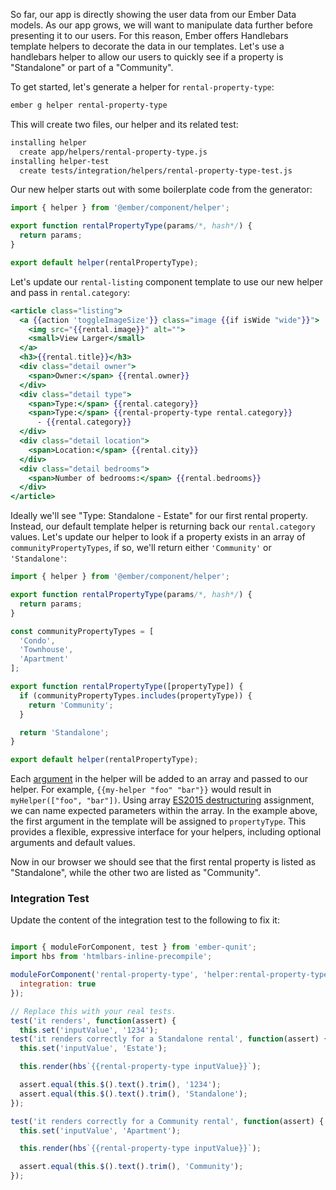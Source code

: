 So far, our app is directly showing the user data from our Ember Data models.
As our app grows, we will want to manipulate data further before presenting it to our users.
For this reason, Ember offers Handlebars template helpers to decorate the data in our templates.
Let's use a handlebars helper to allow our users to quickly see if a property is "Standalone" or part of a "Community".

To get started, let's generate a helper for `rental-property-type`:

```bash
ember g helper rental-property-type
```

This will create two files, our helper and its related test:

```bash
installing helper
  create app/helpers/rental-property-type.js
installing helper-test
  create tests/integration/helpers/rental-property-type-test.js
```

Our new helper starts out with some boilerplate code from the generator:

```javascript {data-filename=app/helpers/rental-property-type.js}
import { helper } from '@ember/component/helper';

export function rentalPropertyType(params/*, hash*/) {
  return params;
}

export default helper(rentalPropertyType);
```

Let's update our `rental-listing` component template to use our new helper and pass in `rental.category`:

```handlebars {data-filename="app/templates/components/rental-listing.hbs" data-diff="-11,+12,+13"}
<article class="listing">
  <a {{action 'toggleImageSize'}} class="image {{if isWide "wide"}}">
    <img src="{{rental.image}}" alt="">
    <small>View Larger</small>
  </a>
  <h3>{{rental.title}}</h3>
  <div class="detail owner">
    <span>Owner:</span> {{rental.owner}}
  </div>
  <div class="detail type">
    <span>Type:</span> {{rental.category}}
    <span>Type:</span> {{rental-property-type rental.category}}
      - {{rental.category}}
  </div>
  <div class="detail location">
    <span>Location:</span> {{rental.city}}
  </div>
  <div class="detail bedrooms">
    <span>Number of bedrooms:</span> {{rental.bedrooms}}
  </div>
</article>
```

Ideally we'll see "Type: Standalone - Estate" for our first rental property.
Instead, our default template helper is returning back our `rental.category` values.
Let's update our helper to look if a property exists in an array of `communityPropertyTypes`,
if so, we'll return either `'Community'` or `'Standalone'`:

```javascript {data-filename="app/helpers/rental-property-type.js" data-diff="-3,-4,-5,+7,+8,+9,+10,+11,+13,+14,+15,+16,+18,+19"}
import { helper } from '@ember/component/helper';

export function rentalPropertyType(params/*, hash*/) {
  return params;
}

const communityPropertyTypes = [
  'Condo',
  'Townhouse',
  'Apartment'
];

export function rentalPropertyType([propertyType]) {
  if (communityPropertyTypes.includes(propertyType)) {
    return 'Community';
  }

  return 'Standalone';
}

export default helper(rentalPropertyType);
```

Each [argument](../../templates/writing-helpers/#toc_helper-arguments) in the helper will be added to an array and passed to our helper. For example, `{{my-helper "foo" "bar"}}` would result in `myHelper(["foo", "bar"])`. Using array [ES2015 destructuring](https://developer.mozilla.org/en-US/docs/Web/JavaScript/Reference/Operators/Destructuring_assignment) assignment, we can name expected parameters within the array. In the example above, the first argument in the template will be assigned to `propertyType`. This provides a flexible, expressive interface for your helpers, including optional arguments and default values.

Now in our browser we should see that the first rental property is listed as "Standalone",
while the other two are listed as "Community".


### Integration Test

Update the content of the integration test to the following to fix it:

```javascript {data-filename="tests/integration/helpers/rental-property-type-test.js" data-diff="-9,-10,+11,+12,-16,+17,+20,+21,+22,+23,+24,+25,+26"}

import { moduleForComponent, test } from 'ember-qunit';
import hbs from 'htmlbars-inline-precompile';

moduleForComponent('rental-property-type', 'helper:rental-property-type', {
  integration: true
});

// Replace this with your real tests.
test('it renders', function(assert) {
  this.set('inputValue', '1234');
test('it renders correctly for a Standalone rental', function(assert) {
  this.set('inputValue', 'Estate');

  this.render(hbs`{{rental-property-type inputValue}}`);

  assert.equal(this.$().text().trim(), '1234');
  assert.equal(this.$().text().trim(), 'Standalone');
});

test('it renders correctly for a Community rental', function(assert) {
  this.set('inputValue', 'Apartment');

  this.render(hbs`{{rental-property-type inputValue}}`);

  assert.equal(this.$().text().trim(), 'Community');
});
```
